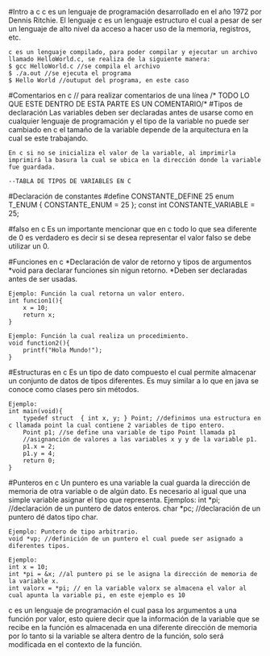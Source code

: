 #Intro a c
	c es un lenguaje de programación desarrollado en el año 1972 por Dennis Ritchie. El lenguaje c es un lenguaje estructuro el cual a pesar de ser un lenguaje de alto nivel da acceso a hacer uso de la memoria, registros, etc.

	c es un lenguaje compilado, para poder compilar y ejecutar un archivo llamado HelloWorld.c, se realiza de la siguiente manera:
	$ gcc HelloWorld.c //se compila el archivo
	$ ./a.out //se ejecuta el programa
	$ Hello World //outuput del programa, en este caso 

#Comentarios en c
	// para realizar comentarios de una línea
	/* TODO LO QUE ESTE DENTRO 
	DE ESTA PARTE ES UN COMENTARIO/*
#Tipos de declaración
	Las variables deben ser declaradas antes de usarse como en cualquier lenguaje de programación y el tipo de la variable no puede ser cambiado en c el tamaño de la variable depende de la arquitectura en la cual se este trabajando.

	En c si no se inicializa el valor de la variable, al imprimirla imprimirá la basura la cual se ubica en la dirección donde la variable fue guardada.

	--TABLA DE TIPOS DE VARIABLES EN C

#Declaración de constantes
	#define CONSTANTE_DEFINE 25
	enum T_ENUM { CONSTANTE_ENUM = 25 };
	const int CONSTANTE_VARIABLE = 25;

#falso en c
	Es un importante mencionar que en c todo lo que sea diferente de 0 es verdadero es decir si se desea representar el valor falso se debe utilizar un 0. 

#Funciones en c
	*Declaración de valor de retorno y tipos de argumentos
	*void para declarar funciones sin nigun retorno.
	*Deben ser declaradas antes de ser usadas.

	Ejemplo: Función la cual retorna un valor entero.
	int funcion1(){
		x = 10;	
		return x;
	}

	Ejemplo: Función la cual realiza un procedimiento.
	void function2(){
		printf("Hola Mundo!");
	}

#Estructuras en c
	Es un tipo de dato compuesto el cual permite almacenar un conjunto de datos de tipos diferentes. Es muy similar a lo que en java se conoce como clases pero sin métodos.

	Ejemplo: 
	int main(void){
		typedef struct 	{ int x, y; } Point; //definimos una estructura en c llamada point la cual contiene 2 variables de tipo entero.
		Point p1; //se define una variable de tipo Point llamada p1
		//asignanción de valores a las variables x y y de la variable p1.
		p1.x = 2; 
		p1.y = 4; 
		return 0;
	} 

#Punteros en c
	Un puntero es una variable la cual guarda la dirección de memoria de otra variable o de algún dato. Es necesario al igual que una simple variable asignar el tipo que representa.
	Ejemplos:
	int *pi; //declaración de un puntero de datos enteros.
	char *pc; //declaración de un puntero dé datos tipo char.

	Ejemplo: Puntero de tipo arbitrario.
	void *vp; //definición de un puntero el cual puede ser asignado a diferentes tipos.

	Ejemplo:
	int x = 10;
	int *pi = &x; //al puntero pi se le asigna la dirección de memoria de la variable x.	
	int valorx = *pi; // en la variable valorx se almacena el valor al cual apunta la variable pi, en este ejemplo es 10

c es un lenguaje de programación el cual pasa los argumentos a una función por valor, esto quiere decir que la información de la variable que se recibe en la función es almacenada en una diferente dirección de memoria por lo tanto si la variable se altera dentro de la función, solo será modificada en el contexto de la función. 

